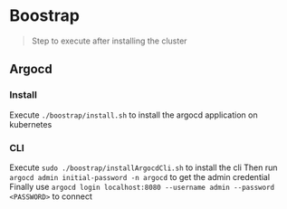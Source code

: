 # Boostrap

> Step to execute after installing the cluster

## Argocd

### Install

Execute `./boostrap/install.sh` to install the argocd application on kubernetes

### CLI

Execute `sudo ./boostrap/installArgocdCli.sh` to install the cli
Then run `argocd admin initial-password -n argocd` to get the admin credential
Finally use `argocd login localhost:8080 --username admin --password <PASSWORD>` to connect